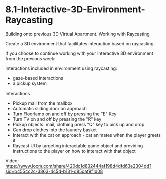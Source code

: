 # 8.1-Interactive-3D-Environment-Raycasting
Building onto previous 3D Virtual Apartment. Working with Raycasting 

Create a 3D environment that facilitates interaction based on raycasting.

If you choose to continue working with your Interactive 3D environment from the previous week:

Interactions included in environment using raycasting:
- gaze-based interactions
- a pickup system

Interactions
- Pickup mail from the mailbox
- Automatic sliding door on approach
- Turn Floorlamp on and off by pressing the "E" Key
- Turn TV on and off by pressing the "R" key
- Pickup objects: mail, clothing press "Q" key to pick up and drop
- Can drop clothes into the laundry basket
- Interact with the cat on approach - cat animates when the player greets it
- Raycast UI by targeting interactable game object and providing instructions to the player on how to interact with that object

Video:
https://www.loom.com/share/420dc1d832444af198d4dfd63e2304dd?sid=b4554c2c-3863-4c5d-b131-d85daf9f1d08
